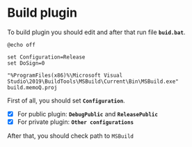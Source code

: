# Build plugin

To build plugin you should edit and after that run file <code>**buid.bat**</code>.

```
@echo off

set Configuration=Release
set DoSign=0

"%ProgramFiles(x86)%\Microsoft Visual Studio\2019\BuildTools\MSBuild\Current\Bin\MSBuild.exe" build.memoQ.proj
```

First of all, you should set <code>**Configuration**</code>.

-[x] For public plugin: <code>**DebugPublic**</code> and <code>**ReleasePublic**</code>
-[x] For private plugin: <code>**Other configurations**</code>

After that, you should check path to <code>MSBuild</code>